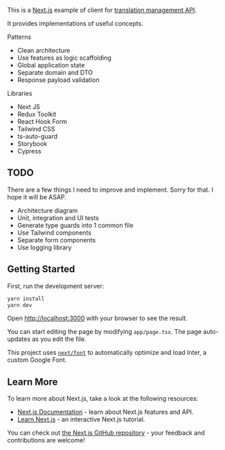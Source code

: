 This is a [Next.js](https://nextjs.org/) example of client for [translation management API](https://github.com/jaroslavcervenka/translationmanagement-api).

It provides implementations of useful concepts.

Patterns
- Clean architecture
- Use features as logic scaffolding
- Global application state
- Separate domain and DTO
- Response payload validation

Libraries
- Next JS
- Redux Toolkit
- React Hook Form
- Tailwind CSS
- ts-auto-guard
- Storybook
- Cypress

## TODO
There are a few things I need to improve and implement. Sorry for that.
I hope it will be ASAP.

- Architecture diagram
- Unit, integration and UI tests
- Generate type guards into 1 common file
- Use Tailwind components
- Separate form components
- Use logging library

## Getting Started

First, run the development server:

```bash
yarn install
yarn dev
```

Open [http://localhost:3000](http://localhost:3000) with your browser to see the result.

You can start editing the page by modifying `app/page.tsx`. The page auto-updates as you edit the file.

This project uses [`next/font`](https://nextjs.org/docs/basic-features/font-optimization) to automatically optimize and load Inter, a custom Google Font.

## Learn More

To learn more about Next.js, take a look at the following resources:

- [Next.js Documentation](https://nextjs.org/docs) - learn about Next.js features and API.
- [Learn Next.js](https://nextjs.org/learn) - an interactive Next.js tutorial.

You can check out [the Next.js GitHub repository](https://github.com/vercel/next.js/) - your feedback and contributions are welcome!
